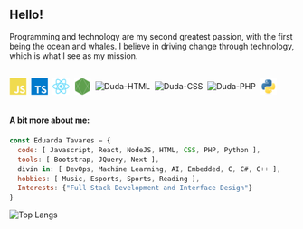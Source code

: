 ## Hello!

<p style="font-size: 14px">
  Programming and technology are my second greatest passion, with the first being the ocean and whales. I believe in driving change through technology, which is what I see as my mission.
</p>
<br>
<div style="display: inline_block">
  <img align="center" alt="Duda-Js" height="30" width="30" src="https://raw.githubusercontent.com/devicons/devicon/master/icons/javascript/javascript-plain.svg">&nbsp;
  <img align="center" alt="Duda-Ts" height="30" width="30" src="https://raw.githubusercontent.com/devicons/devicon/master/icons/typescript/typescript-plain.svg">&nbsp;
  <img align="center" alt="Duda-React" height="30" width="30" src="https://raw.githubusercontent.com/devicons/devicon/master/icons/react/react-original.svg">&nbsp;
  <img align="center" alt="Duda-Node" height="30" width="30" src="https://raw.githubusercontent.com/devicons/devicon/master/icons/nodejs/nodejs-plain.svg">&nbsp;
  <img align="center" alt="Duda-HTML" height="30" width="30" src="https://cdn.jsdelivr.net/gh/devicons/devicon/icons/html5/html5-plain-wordmark.svg">&nbsp;
  <img align="center" alt="Duda-CSS" height="30" width="30" src="https://cdn.jsdelivr.net/gh/devicons/devicon/icons/css3/css3-plain-wordmark.svg">&nbsp;
  <img align="center" alt="Duda-PHP" height="30" width="30" src="https://cdn.jsdelivr.net/gh/devicons/devicon/icons/php/php-original.svg">&nbsp;
  <img align="center" alt="Duda-Python" height="30" width="30" src="https://raw.githubusercontent.com/devicons/devicon/master/icons/python/python-original.svg">
</div>
<br>

#### A bit more about me:
```javascript
const Eduarda Tavares = {
  code: [ Javascript, React, NodeJS, HTML, CSS, PHP, Python ],
  tools: [ Bootstrap, JQuery, Next ],
  divin in: [ DevOps, Machine Learning, AI, Embedded, C, C#, C++ ],
  hobbies: [ Music, Esports, Sports, Reading ],
  Interests: {"Full Stack Development and Interface Design"}
}
```

![Top Langs](https://github-readme-stats.vercel.app/api/top-langs/?username=erteduarda&size_weight=0.5&langs_count=100&card_width=1024&custom_title=Statistcs%20by%20technology&theme=gruvbox)
